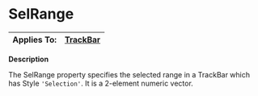 




<h1 class="heading"><span class="name">SelRange</span></h1>

| Applies To: | [TrackBar](../a-z/trackbar.md) |
| --- | ---  |


**Description**


The SelRange property specifies the selected range in a TrackBar which has Style `'Selection'`. It is a 2-element numeric vector.



